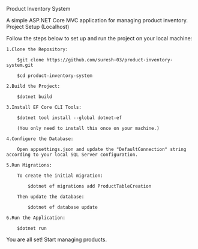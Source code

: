 Product Inventory System

A simple ASP.NET Core MVC application for managing product inventory.
Project Setup (Localhost)

Follow the steps below to set up and run the project on your local machine:

    1.Clone the Repository:

        $git clone https://github.com/suresh-03/product-inventory-system.git

        $cd product-inventory-system

    2.Build the Project:

        $dotnet build

    3.Install EF Core CLI Tools:

        $dotnet tool install --global dotnet-ef

        (You only need to install this once on your machine.)

    4.Configure the Database:

        Open appsettings.json and update the "DefaultConnection" string according to your local SQL Server configuration.

    5.Run Migrations:

        To create the initial migration:

            $dotnet ef migrations add ProductTableCreation

        Then update the database:

            $dotnet ef database update

    6.Run the Application:

        $dotnet run

You are all set! Start managing products.
